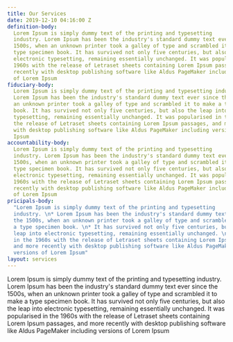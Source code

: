 ```yaml
---
title: Our Services
date: 2019-12-10 04:16:00 Z
definition-body:
  Lorem Ipsum is simply dummy text of the printing and typesetting
  industry. Lorem Ipsum has been the industry's standard dummy text ever since the
  1500s, when an unknown printer took a galley of type and scrambled it to make a
  type specimen book. It has survived not only five centuries, but also the leap into
  electronic typesetting, remaining essentially unchanged. It was popularised in the
  1960s with the release of Letraset sheets containing Lorem Ipsum passages, and more
  recently with desktop publishing software like Aldus PageMaker including versions
  of Lorem Ipsum
fiduciary-body:
  Lorem Ipsum is simply dummy text of the printing and typesetting industry.
  Lorem Ipsum has been the industry's standard dummy text ever since the 1500s, when
  an unknown printer took a galley of type and scrambled it to make a type specimen
  book. It has survived not only five centuries, but also the leap into electronic
  typesetting, remaining essentially unchanged. It was popularised in the 1960s with
  the release of Letraset sheets containing Lorem Ipsum passages, and more recently
  with desktop publishing software like Aldus PageMaker including versions of Lorem
  Ipsum
accountability-body:
  Lorem Ipsum is simply dummy text of the printing and typesetting
  industry. Lorem Ipsum has been the industry's standard dummy text ever since the
  1500s, when an unknown printer took a galley of type and scrambled it to make a
  type specimen book. It has survived not only five centuries, but also the leap into
  electronic typesetting, remaining essentially unchanged. It was popularised in the
  1960s with the release of Letraset sheets containing Lorem Ipsum passages, and more
  recently with desktop publishing software like Aldus PageMaker including versions
  of Lorem Ipsum
pricipals-body:
  "Lorem Ipsum is simply dummy text of the printing and typesetting
  industry. \n* Lorem Ipsum has been the industry's standard dummy text ever since
  the 1500s, when an unknown printer took a galley of type and scrambled it to make
  a type specimen book. \n* It has survived not only five centuries, but also the
  leap into electronic typesetting, remaining essentially unchanged. \n* It was popularised
  in the 1960s with the release of Letraset sheets containing Lorem Ipsum passages,
  and more recently with desktop publishing software like Aldus PageMaker including
  versions of Lorem Ipsum"
layout: services
---
```


Lorem Ipsum is simply dummy text of the printing and typesetting industry. Lorem Ipsum has been the industry's standard dummy text ever since the 1500s, when an unknown printer took a galley of type and scrambled it to make a type specimen book. It has survived not only five centuries, but also the leap into electronic typesetting, remaining essentially unchanged. It was popularised in the 1960s with the release of Letraset sheets containing Lorem Ipsum passages, and more recently with desktop publishing software like Aldus PageMaker including versions of Lorem Ipsum
